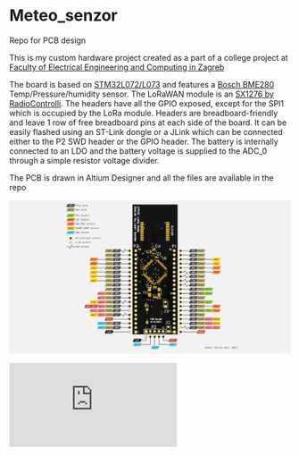 # Meteo_senzor
 Repo for PCB design

This is my custom hardware project created as a part of a college project at [Faculty of Electrical Engineering and Computing in Zagreb ](https://www.fer.unizg.hr/en "FER")

The board is based on [STM32L072/L073](https://www.st.com/en/microcontrollers-microprocessors/stm32l073rz.html) and features a [Bosch BME280](https://www.bosch-sensortec.com/products/environmental-sensors/humidity-sensors-bme280/) Temp/Pressure/humidity sensor. The LoRaWAN module is an [SX1276 by RadioControlli](https://www.radiocontrolli.com/rc-sm1276-868). The headers have all the GPIO exposed, except for the SPI1 which is occupied by the LoRa module. Headers are breadboard-friendly and leave 1 row of free breadboard pins at each side of the board. It can be easily flashed using an ST-Link dongle or a JLink which can be connected either to the P2 SWD header or the GPIO header. The battery is internally connected to an LDO and the battery voltage is supplied to the ADC_0 through a simple resistor voltage divider.

The PCB is drawn in Altium Designer and all the files are available in the repo


![alt text](https://github.com/mrleongalaxyum/STM32-LoRa-Node/blob/master/pinout.png)


![alt text](https://github.com/mrleongalaxyum/STM32-LoRa-Node/blob/master/Schematic.pdf)
